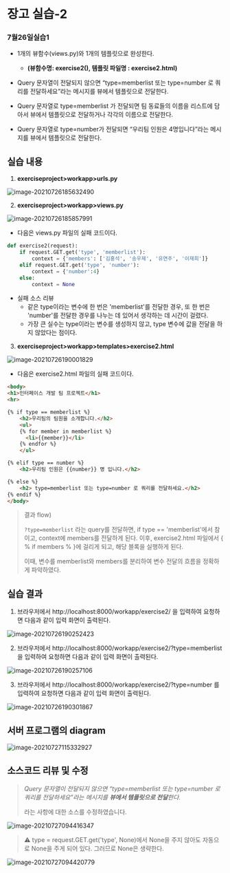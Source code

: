 # 장고 실습-2

### 7월26일실습1

- 1개의 뷰함수(views.py)와 1개의 템플릿으로 완성한다.
  - **(뷰함수명: exercise2(), 템플릿 파일명 : exercise2.html)**
- Query 문자열이 전달되지 않으면 “type=memberlist 또는 type=number 로 쿼리를 전달하세요”라는 메시지를 뷰에서 템플릿으로 전달한다.

- Query 문자열로 type=memberlist 가 전달되면 팀 동료들의 이름을 리스트에 담아서 뷰에서 템플릿으로 전달하거나 각각의 이름으로 전달한다.

- Query 문자열로 type=number가 전달되면 “우리팀 인원은 4명입니다”라는 메시지를 뷰에서 템플릿으로 전달한다.





## 실습 내용

1. **exerciseproject>workapp>urls.py**

![image-20210726185632490](md-images/image-20210726185632490.png)



2. **exerciseproject>workapp>views.py**

![image-20210726185857991](md-images/image-20210726185857991.png)

* 다음은 views.py 파일의 실패 코드이다.

```python
def exercise2(request):
    if request.GET.get('type', 'memberlist'):
        context = {'members': ['김홍석', '송우제', '유연주', '이재희']}
    elif request.GET.get('type', 'number'):
        context = {'number':4}
    else:
        context = None
```

* 실패 소스 리뷰
  * 같은 type이라는 변수에 한 번은 'memberlist'를 전달한 경우, 또 한 번은 'number'를 전달한 경우를 나누는 데 있어서 생각하는 데 시간이 걸렸다.
  * 가장 큰 실수는 type이라는 변수를 생성하지 않고, type 변수에 값을 전달을 하지 않았다는 점이다.



3. **exerciseproject>workapp>templates>exercise2.html**

![image-20210726190001829](md-images/image-20210726190001829.png)

* 다음은 exercise2.html 파일의 실패 코드이다.

```html
<body>
<h1>인터페이스 개발 팀 프로젝트</h1>
<hr>

{% if type == memberlist %}
    <h2>우리팀의 팀원을 소개합니다.</h2>
    <ul>
    {% for member in memberlist %}
      <li>{{member}}</li>
    {% endfor %}
    </ul>

{% elif type == number %}
    <h2>우리팀 인원은 {{number}} 명 입니다.</h2>

{% else %}
    <h2> type=memberlist 또는 type=number 로 쿼리를 전달하세요.</h2>
{% endif %}
</body>
```



> 결과 flow)
>
> `?type=memberlist` 라는 query를 전달하면, if type == 'memberlist'에서 참이고, context에 members를 전달하게 된다. 이후, exercise2.html 파일에서 { % if members % }에 걸리게 되고, 해당 블록을 실행하게 된다.
>
> 이때, 변수를 memberlist와 members를 분리하여 변수 전달의 흐름을 정확하게  파악하였다.





## 실습 결과

1. 브라우저에서 http://localhost:8000/workapp/exercise2/ 을 입력하여 요청하면 다음과 같이 입력 화면이 출력된다.

![image-20210726190252423](md-images/image-20210726190252423.png)



2.  브라우저에서 http://localhost:8000/workapp/exercise2/?type=memberlist 을 입력하여 요청하면 다음과 같이 입력 화면이 출력된다.

![image-20210726190257106](md-images/image-20210726190257106.png)



3. 브라우저에서 http://localhost:8000/workapp/exercise2/?type=number 를 입력하여 요청하면 다음과 같이 입력 화면이 출력된다.

![image-20210726190301867](md-images/image-20210726190301867.png)





## 서버 프로그램의 diagram

![image-20210727115332927](md-images/image-20210727115332927.png)





## 소스코드 리뷰 및 수정

> *Query 문자열이 전달되지 않으면 “type=memberlist 또는 type=number 로 쿼리를 전달하세요”라는 메시지를 **뷰에서 템플릿으로 전달**한다.*
>
> 라는 사항에 대한 소스를 수정하였습니다.

![image-20210727094416347](md-images/image-20210727094416347.png)

> ⚠ type = request.GET.get('type', None)에서 None을 주지 않아도 자동으로 None을 주게 되어 있다. 그러므로 None은 생략한다.



![image-20210727094420779](md-images/image-20210727094420779.png)
